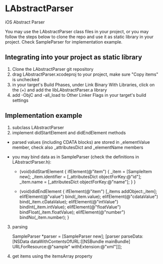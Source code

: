 LAbstractParser
===============

iOS Abstract Parser

You may use the LAbstractParser class files in your project, or you may follow the steps below to clone the repo and use it as static library in your project. Check SampleParser for implementation example.

Integrating into your project as static library
-----------------------------------------------

1. Clone the LAbstractParser git repository
2. drag LAbstractParser.xcodeproj to your project, make sure "Copy items" is unchecked
3. in your target's Build Phases, under Link Binary With Libraries, click on the (+) and add the libLAbstractParser.a library
4. add -ObjC and -all_load to Other Linker Flags in your target's build settings

Implementation example
----------------------

1. subclass LAbstractParser
2. implement didStartElement and didEndElement methods
- parsed values (including CDATA blocks) are stored in _elementValue member, check also _attributesDict and _elementName members
- you may bind data as in SampleParser (check the definitions in LAbstractParser.h):

    - (void)didStartElement
    {
        ifElement(@"item")
        {
           _item = [SampleItem new];
           _item.identifier = [_attributesDict objectForKey:@"id"];
           _item.name = [_attributesDict objectForKey:@"name"];
        }
    }
    
    - (void)didEndElement
    {
        ifElement(@"item") [_items addObject:_item];
        elifElement(@"value") bind(_item.value);
        elifElement(@"cdataValue") bind(_item.cDataValue);
        elifElement(@"intValue") bindInt(_item.intValue);
        elifElement(@"floatValue") bindFloat(_item.floatValue);
        elifElement(@"number") bindNo(_item.number);
    }

3. parsing

    SampleParser *parser = [SampleParser new];
    [parser parseData:[NSData dataWithContentsOfURL:[[NSBundle mainBundle] URLForResource:@"sample" withExtension:@"xml"]]];

4. get items using the itemsArray property
